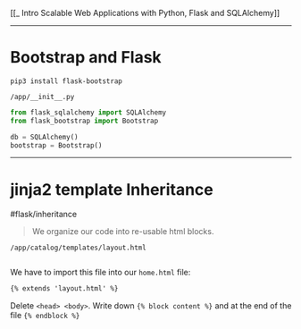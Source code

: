 
[[_ Intro Scalable Web Applications with Python, Flask and SQLAlchemy]]


---
# Bootstrap and Flask
`pip3 install flask-bootstrap`


`/app/__init__.py`

```py
from flask_sqlalchemy import SQLAlchemy
from flask_bootstrap import Bootstrap

db = SQLAlchemy()
bootstrap = Bootstrap()

```

---

# jinja2 template Inheritance
#flask/inheritance

>We organize our code into re-usable html blocks.


`/app/catalog/templates/layout.html`
```html


```

We have to import this file into our `home.html` file:
```html
{% extends 'layout.html' %}
```

Delete `<head> <body>`.
Write down `{% block content %}` and at the end of the file `{% endblock %}`








